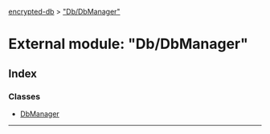 [encrypted-db](../README.md) > ["Db/DbManager"](../modules/_db_dbmanager_.md)



# External module: "Db/DbManager"

## Index

### Classes

* [DbManager](../classes/_db_dbmanager_.dbmanager.md)



---
